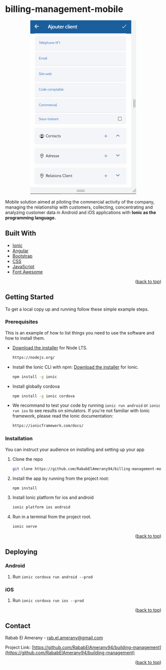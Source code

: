 <div id="top"></div>

# billing-management-mobile

<p align="center">
<a href="https://github.com/RababElAmerany94/billing-management-mobile">
<img  alt="Rabab El Amerany Project" title="Rabab Project" src="https://github.com/RababElAmerany94/billing-management-mobile/blob/main/src/assets/images/mobile-bci.PNG" />
</a>
</p>

<p align="left">
Mobile solution aimed at piloting the commercial activity of the company, managing the relationship with customers, collecting, concentrating and analyzing customer data in Android and iOS applications with <b> Ionic as the programming language. </b>
</p>

## Built With

* [Ionic](https://ionicframework.com)
* [Angular](https://angular.io)
* [Bootstrap](https://getbootstrap.com)
* [CSS](https://www.css-com.com/)
* [JavaScript](https://www.javascript.com)
* [Font Awesome](https://fontawesome.com)

<p align="right">(<a href="#top">back to top</a>)</p>

<!-- GETTING STARTED -->

## Getting Started

To get a local copy up and running follow these simple example steps.

### Prerequisites

This is an example of how to list things you need to use the software and how to install them.
  
* [Download the installer](https://nodejs.org/) for Node LTS.
  ```sh
  https://nodejs.org/
  ```
* Install the Ionic CLI with npm: [Download the installer](https://ionicframework.com/docs/intro/cli) for Ionic.
  ```sh
  npm install -g ionic
* Install globally cordova
   ```sh
   npm install -g ionic cordova
   ```
* We recommand to test your code by running `ionic run android` or `ionic run ios` to see results on simulators. If you're not familiar with Ionic framework, please read the Ionic documentation: 
  ```sh
  https://ionicframework.com/docs/
  ```

### Installation

You can instruct your audience on installing and setting up your app

1. Clone the repo
   ```sh
   git clone https://github.com/RababElAmerany94/billing-management-mobile
   ```
2. Install the app by running from the project root:
   ```sh
   npm install
   ```
3. Install Ionic platform for ios and android
   ```sh
   ionic platform ios android
   ```
5. Run in a terminal from the project root.
   ```sh
   ionic serve
   ```

<p align="right">(<a href="#top">back to top</a>)</p>

## Deploying

### Android

1. Run `ionic cordova run android --prod`

### iOS

1. Run `ionic cordova run ios --prod`

<p align="right">(<a href="#top">back to top</a>)</p>

<!-- CONTACT -->

## Contact

Rabab El Amerany - rab.el.amerany@gmail.com

Project Link: [https://github.com/RababElAmerany94/building-management](https://github.com/RababElAmerany94/building-management)

<p align="right">(<a href="#top">back to top</a>)</p>
